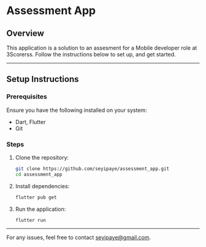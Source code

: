 # Assessment App

## Overview

This application is a solution to an assesment for a Mobile developer role at 3Scorerss. Follow the instructions below to set up, and get started.

---

## Setup Instructions

### Prerequisites

Ensure you have the following installed on your system:

- Dart, Flutter
- Git

### Steps

1. Clone the repository:

   ```bash
   git clone https://github.com/seyipaye/assessment_app.git
   cd assessment_app
   ```

2. Install dependencies:

   ```bash
   flutter pub get
   ```

3. Run the application:

   ```bash
   flutter run
   ```

---



For any issues, feel free to contact seyipaye@gmail.com.
